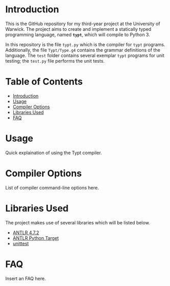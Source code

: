 # Introduction
This is the GitHub repository for my third-year project at the University of Warwick. The project aims to create and implement a statically typed programming language, named **`typt`**, which will compile to Python 3.

In this repository is the file `typt.py` which is the compiler for `typt` programs. Additionally, the file `Typt/Type.g4` contains the grammar definitions of the language. The `test` folder contains several exemplar `typt` programs for unit testing; the `test.py` file performs the unit tests.

# Table of Contents <!-- omit in toc -->
- [Introduction](#introduction)
- [Usage](#usage)
- [Compiler Options](#compiler-options)
- [Libraries Used](#libraries-used)
- [FAQ](#faq)

# Usage
Quick explaination of using the Typt compiler.

# Compiler Options
List of compiler command-line options here.

# Libraries Used
The project makes use of several libraries which will be listed below.

- [ANTLR 4.7.2](https://www.antlr.org)
- [ANTLR Python Target](https://github.com/antlr/antlr4/blob/master/doc/python-target.md)
- [unittest](https://docs.python.org/3/library/unittest.html)

# FAQ
Insert an FAQ here.